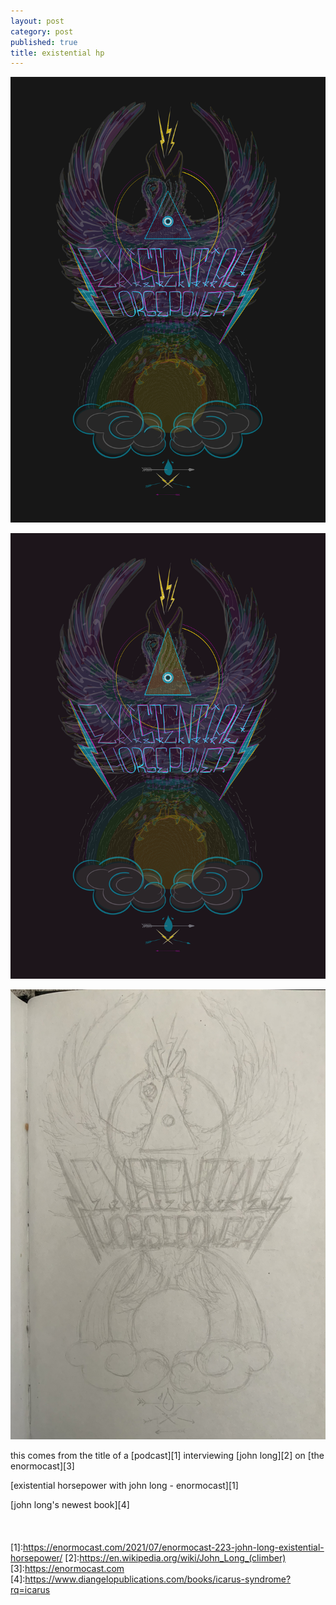 ```yaml
---
layout: post
category: post
published: true
title: existential hp
---
```

![existential horsepower](/media/ehp/existential-horsepower-dark.png)
<!--more-->   
  
  
![![existential horsepower gif](/media/ehp/existential-horsepower-web.gif)](/media/ehp/existential-horsepower.gif)  
     
![existential horsepower sketch](/media/ehp/existential-horsepower-sketch.jpeg)  
    
    
  
this comes from the title of a [podcast][1] interviewing [john long][2] on [the enormocast][3]  
  
[existential horsepower with john long - enormocast][1]  
  
[john long's newest book][4]  
  \
  \
  \
[1]:https://enormocast.com/2021/07/enormocast-223-john-long-existential-horsepower/
[2]:https://en.wikipedia.org/wiki/John_Long_(climber)
[3]:https://enormocast.com
[4]:https://www.diangelopublications.com/books/icarus-syndrome?rq=icarus
